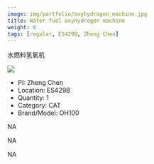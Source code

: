 ```yaml
---
image: img/portfolio/oxyhydrogen_machine.jpg
title: Water fuel oxyhydrogen machine
weight: 0
tags: [regular, ES429B, Zheng Chen]
---
```


水燃料氢氧机

<!--more-->

![](../../img/portfolio/oxyhydrogen_machine.jpg)

- PI: Zheng Chen
- Location: ES429B
- Quantity: 1
- Category: CAT
- Brand/Model: OH100

NA

NA

NA
